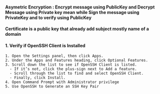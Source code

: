 #### Asymetric Encryption : Encrypt message using PublicKey and Decrypt Message using Private key mean while Sign the message using PrivateKey and to verify using PublicKey
#### Certificate is a public key that already add subject mostly name of a domain
#### 1. Verify if OpenSSH Client is Installed
    1. Open the Settings panel, then click Apps.
    2. Under the Apps and Features heading, click Optional Features.
    3. Scroll down the list to see if OpenSSH Client is listed.
      - If it’s not, click the plus-sign next to Add a feature.
      - Scroll through the list to find and select OpenSSH Client.
      - Finally, click Install.
    4. Open Command Prompt with Administrator privilege
    5. Use OpenSSH to Generate an SSH Key Pair
